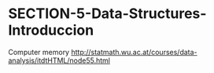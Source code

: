 # SECTION-5-Data-Structures-Introduccion

Computer memory
http://statmath.wu.ac.at/courses/data-analysis/itdtHTML/node55.html
